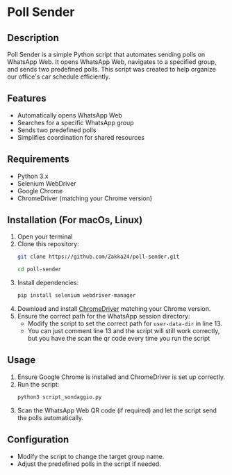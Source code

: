 # Poll Sender

## Description
Poll Sender is a simple Python script that automates sending polls on WhatsApp Web. It opens WhatsApp Web, navigates to a specified group, and sends two predefined polls. This script was created to help organize our office's car schedule efficiently.

## Features
- Automatically opens WhatsApp Web
- Searches for a specific WhatsApp group
- Sends two predefined polls
- Simplifies coordination for shared resources

## Requirements
- Python 3.x
- Selenium WebDriver
- Google Chrome
- ChromeDriver (matching your Chrome version)

## Installation (For macOs, Linux)
1. Open your terminal
2. Clone this repository:
   ```sh
   git clone https://github.com/Zakka24/poll-sender.git
   ```
   ```sh
   cd poll-sender
   ```
3. Install dependencies:
   ```sh
   pip install selenium webdriver-manager
   ```
4. Download and install [ChromeDriver](https://chromedriver.chromium.org/downloads) matching your Chrome version.
5. Ensure the correct path for the WhatsApp session directory:
   - Modify the script to set the correct path for `user-data-dir` in line 13.
   - You can just comment line 13 and the script will still work correctly, but you have the scan the qr code every time you run the script

## Usage
1. Ensure Google Chrome is installed and ChromeDriver is set up correctly.
2. Run the script:
   ```sh
   python3 script_sondaggio.py
   ```
3. Scan the WhatsApp Web QR code (if required) and let the script send the polls automatically.

## Configuration
- Modify the script to change the target group name.
- Adjust the predefined polls in the script if needed.



